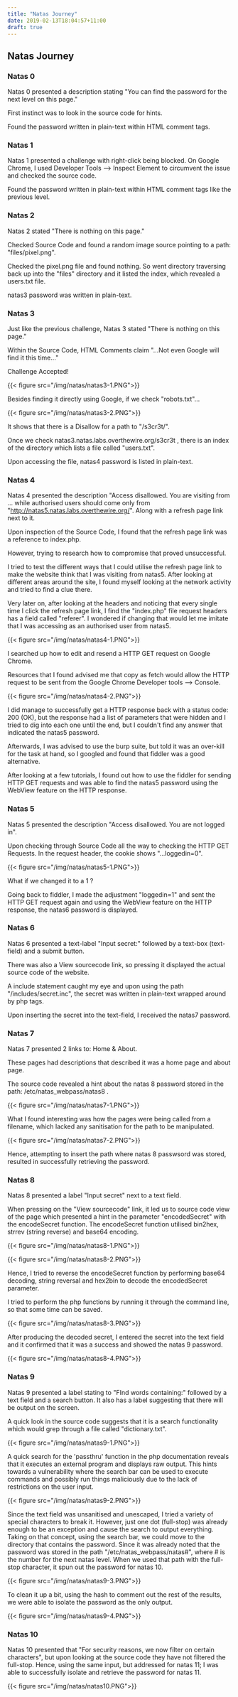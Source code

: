 ```yaml
---
title: "Natas Journey"
date: 2019-02-13T18:04:57+11:00
draft: true
---
```

## Natas Journey

### Natas 0

Natas 0 presented a description stating "You can find the password for the next level on this page."

First instinct was to look in the source code for hints.

Found the password written in plain-text within HTML comment tags.

### Natas 1

Natas 1 presented a challenge with right-click being blocked. On Google Chrome, I used Developer Tools --> Inspect Element to circumvent the issue and checked the source code.

Found the password written in plain-text within HTML comment tags like the previous level.

### Natas 2

Natas 2 stated "There is nothing on this page."

Checked Source Code and found a random image source pointing to a path: "files/pixel.png".

Checked the pixel.png file and found nothing. So went directory traversing back up into the "files" directory and it listed the index, which revealed a users.txt file.

natas3 password was written in plain-text.

### Natas 3

Just like the previous challenge, Natas 3 stated "There is nothing on this page."

Within the Source Code, HTML Comments claim "...Not even Google will find it this time..."

Challenge Accepted!

{{< figure src="/img/natas/natas3-1.PNG">}}

Besides finding it directly using Google, if we check "robots.txt"...

{{< figure src="/img/natas/natas3-2.PNG">}}

It shows that there is a Disallow for a path to "/s3cr3t/".

Once we check natas3.natas.labs.overthewire.org/s3cr3t , there is an index of the directory which lists a file called "users.txt".

Upon accessing the file, natas4 password is listed in plain-text.

### Natas 4

Natas 4 presented the description "Access disallowed. You are visiting from ... while authorised users should come only from "http://natas5.natas.labs.overthewire.org/". Along with a refresh page link next to it.

Upon inspection of the Source Code, I found that the refresh page link was a reference to index.php.

However, trying to research how to compromise that proved unsuccessful.

I tried to test the different ways that I could utilise the refresh page link to make the website think that I was visiting from natas5. After looking at different areas around the site, I found myself looking at the network activity and tried to find a clue there.

Very later on, after looking at the headers and noticing that every single time I click the refresh page link, I find the "index.php" file request headers has a field called "referer". I wondered if changing that would let me imitate that I was accessing as an authorised user from natas5.

{{< figure src="/img/natas/natas4-1.PNG">}}

I searched up how to edit and resend a HTTP GET request on Google Chrome.

Resources that I found advised me that copy as fetch would allow the HTTP request to be sent from the Google Chrome Developer tools --> Console.

{{< figure src="/img/natas/natas4-2.PNG">}}

I did manage to successfully get a HTTP response back with a status code: 200 (OK), but the response had a list of parameters that were hidden and I tried to dig into each one until the end, but I couldn't find any answer that indicated the natas5 password.

Afterwards, I was advised to use the burp suite, but told it was an over-kill for the task at hand, so I googled and found that fiddler was a good alternative.

After looking at a few tutorials, I found out how to use the fiddler for sending HTTP GET requests and was able to find the natas5 password using the WebView feature on the HTTP response.

### Natas 5

Natas 5 presented the description "Access disallowed. You are not logged in".

Upon checking through Source Code all the way to checking the HTTP GET Requests. In the request header, the cookie shows "...loggedin=0".

{{< figure src="/img/natas/natas5-1.PNG">}}

What if we changed it to a 1 ?

Going back to fiddler, I made the adjustment "loggedin=1" and sent the HTTP GET request again and using the WebView feature on the HTTP response, the natas6 password is displayed.

### Natas 6

Natas 6 presented a text-label "Input secret:" followed by a text-box (text-field) and a submit button.

There was also a View sourcecode link, so pressing it displayed the actual source code of the website.

A include statement caught my eye and upon using the path "/includes/secret.inc", the secret was written in plain-text wrapped around by php tags.

Upon inserting the secret into the text-field, I received the natas7 password.

### Natas 7

Natas 7 presented 2 links to: Home & About.

These pages had descriptions that described it was a home page and about page.

The source code revealed a hint about the natas 8 password stored in the path: /etc/natas_webpass/natas8 .

{{< figure src="/img/natas/natas7-1.PNG">}}

What I found interesting was how the pages were being called from a filename, which lacked any sanitisation for the path to be manipulated.

{{< figure src="/img/natas/natas7-2.PNG">}}

Hence, attempting to insert the path where natas 8 passwsord was stored, resulted in successfully retrieving the password.

### Natas 8

Natas 8 presented a label "Input secret" next to a text field.

When pressing on the "View sourcecode" link, it led us to source code view of the page which presented a hint in the parameter "encodedSecret" with the encodeSecret function. The encodeSecret function utilised bin2hex, strrev (string reverse) and base64 encoding.

{{< figure src="/img/natas/natas8-1.PNG">}}

{{< figure src="/img/natas/natas8-2.PNG">}}

Hence, I tried to reverse the encodeSecret function by performing base64 decoding, string reversal and hex2bin to decode the encodedSecret parameter.

I tried to perform the php functions by running it through the command line, so that some time can be saved.

{{< figure src="/img/natas/natas8-3.PNG">}}

After producing the decoded secret, I entered the secret into the text field and it confirmed that it was a success and showed the natas 9 password.

{{< figure src="/img/natas/natas8-4.PNG">}}

### Natas 9

Natas 9 presented a label stating to "FInd words containing:" followed by a text field and a search button. It also has a label suggesting that there will be output on the screen.

A quick look in the source code suggests that it is a search functionality which would grep through a file called "dictionary.txt".

{{< figure src="/img/natas/natas9-1.PNG">}}

A quick search for the 'passthru' function in the php documentation reveals that it executes an external program and displays raw output. This hints towards a vulnerability where the search bar can be used to execute commands and possibly run things maliciously due to the lack of restrictions on the user input.

{{< figure src="/img/natas/natas9-2.PNG">}}

Since the text field was unsanitised and unescaped, I tried a variety of special characters to break it. However, just one dot (full-stop) was already enough to be an exception and cause the search to output everything. Taking on that concept, using the search bar, we could move to the directory that contains the password. Since it was already noted that the password was stored in the path "/etc/natas_webpass/natas#", where # is the number for the next natas level. When we used that path with the full-stop character, it spun out the password for natas 10.

{{< figure src="/img/natas/natas9-3.PNG">}}

To clean it up a bit, using the hash to comment out the rest of the results, we were able to isolate the password as the only output.

{{< figure src="/img/natas/natas9-4.PNG">}}

### Natas 10

Natas 10 presented that "For security reasons, we now filter on certain characters", but upon looking at the source code they have not filtered the full-stop. Hence, using the same input, but addressed for natas 11; I was able to successfully isolate and retrieve the password for natas 11.

{{< figure src="/img/natas/natas10.PNG">}}
